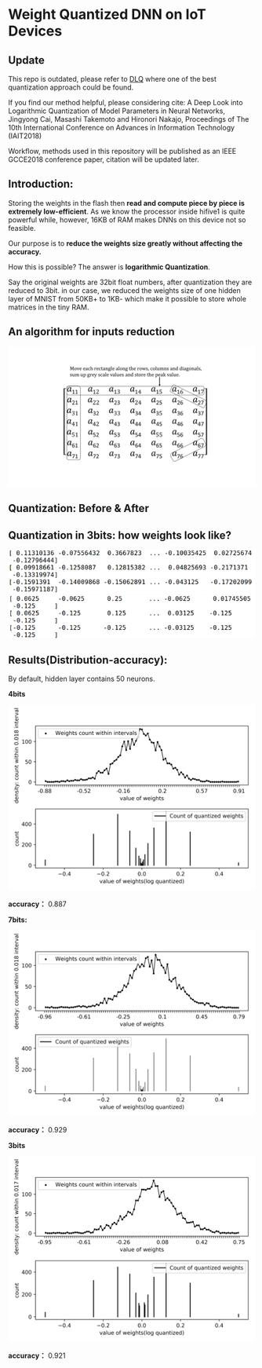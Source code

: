 # Weight Quantized DNN on IoT Devices

## Update

This repo is outdated, please refer to [DLQ](https://github.com/CJYLab/Logarithmic-Quantization-of-Parameters-in-Neural-Networks) where one of the best quantization approach could be found.

If you find our method helpful, please considering cite:
A Deep Look into Logarithmic Quantization of Model Parameters in Neural Networks, Jingyong Cai, Masashi Takemoto and Hironori Nakajo, Proceedings of The 10th International Conference on Advances in Information Technology (IAIT2018)

Workflow, methods used in this repository will be published as an IEEE GCCE2018 conference paper, citation will be updated later.

## Introduction:

Storing the weights in the flash then **read and compute piece by piece is extremely low-efficient**. As we know the processor inside hifive1 is quite powerful while, however, 16KB of RAM makes DNNs on this device not so feasible.

Our purpose is to **reduce the weights size greatly without affecting the accuracy.**

How this is possible? The answer is **logarithmic Quantization**. 

Say the original weights are 32bit float numbers, after quantization they are reduced to 3bit. in our case, we reduced the weights size of one hidden layer of MNIST from 50KB+ to 1KB- which make it possible to store whole matrices in the tiny RAM. 



## An algorithm for inputs reduction

![four direction projection profiles](doc/images/matrix_image0.jpg)
## Quantization: Before & After


Quantization in 3bits: how weights look like?
-----------------------
![before quantization](doc/images/before_quanti_3bits_50.png)
![after quantization](doc/images/after_quanti_3bits_50.png)   

## Results(Distribution-accuracy):

By default, hidden layer contains 50 neurons.

**4bits**

![4bits](doc/images/my_image_4bits_50.png)

**accuracy：** 0.887

**7bits:**

![7bits](doc/images/my_image_7bits_50.png)

**accuracy：** 0.929

**3bits**

![3bits](doc/images/my_image_3bits_50.png)

**accuracy：** 0.921
